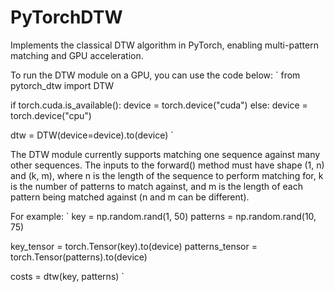 # PyTorchDTW
Implements the classical DTW algorithm in PyTorch, enabling multi-pattern matching and GPU acceleration.

To run the DTW module on a GPU, you can use the code below:
`
from pytorch_dtw import DTW

if torch.cuda.is_available():
  device = torch.device("cuda")
else:
  device = torch.device("cpu")

dtw = DTW(device=device).to(device)
`

The DTW module currently supports matching one sequence against many other sequences.
The inputs to the forward() method must have shape (1, n) and (k, m), where n is the length of the sequence
to perform matching for, k is the number of patterns to match against, and m is the length of each pattern
being matched against (n and m can be different).

For example:
`
key = np.random.rand(1, 50)
patterns = np.random.rand(10, 75)

key_tensor = torch.Tensor(key).to(device)
patterns_tensor = torch.Tensor(patterns).to(device)

costs = dtw(key, patterns)
`
